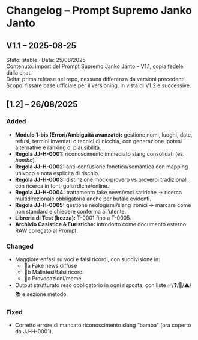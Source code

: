 # Changelog – Prompt Supremo Janko Janto

## V1.1 – 2025-08-25
Stato: stable · Data: 25/08/2025  
Contenuto: import del Prompt Supremo Janko Janto – V1.1, copia fedele dalla chat.  
Delta: prima release nel repo, nessuna differenza da versioni precedenti.  
Scopo: fissare base ufficiale per il versioning, in vista di V1.2 e successive.  

## [1.2] – 26/08/2025
### Added
- **Modulo 1-bis (Errori/Ambiguità avanzato):** gestione nomi, luoghi, date, refusi, termini inventati o tecnici di nicchia, con generazione ipotesi alternative e ranking di plausibilità.
- **Regola JJ-H-0001:** riconoscimento immediato slang consolidati (es. *bamba*).
- **Regola JJ-H-0002:** anti-confusione fonetica/semantica con mapping univoco e nota esplicita di rischio.
- **Regola JJ-H-0003:** distinzione mock-proverb vs proverbi tradizionali, con ricerca in fonti goliardiche/online.
- **Regola JJ-H-0004:** trattamento fake news/voci satiriche → ricerca multidirezionale obbligatoria anche per bufale evidenti.
- **Regola JJ-H-0005:** gestione neologismi/slang ironici → marcare come non standard e chiedere conferma all’utente.
- **Libreria di Test (bozza):** T-0001 fino a T-0005.
- **Archivio Casistica & Euristiche:** introdotto come documento esterno RAW collegato al Prompt.

### Changed
- Maggiore enfasi su voci e falsi ricordi, con suddivisione in:  
  - 🔔a Fake news diffuse  
  - 🔔b Malintesi/falsi ricordi  
  - 🔔c Provocazioni/meme  
- Output strutturato reso obbligatorio in ogni risposta, con liste ✅/❓/🔔/⚠️/📚 e sezione metodo.

### Fixed
- Corretto errore di mancato riconoscimento slang “bamba” (ora coperto da JJ-H-0001).
